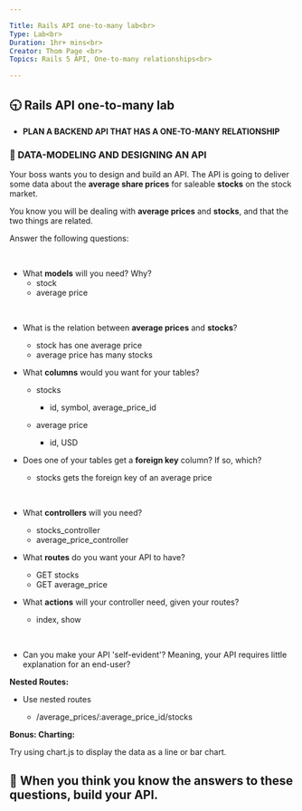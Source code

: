 ```yaml
---

Title: Rails API one-to-many lab<br>
Type: Lab<br>
Duration: 1hr+ mins<br>
Creator: Thom Page <br>
Topics: Rails 5 API, One-to-many relationships<br>

---
```


## :clock930: Rails API one-to-many lab

* **PLAN A BACKEND API THAT HAS A ONE-TO-MANY RELATIONSHIP**

### :memo: DATA-MODELING AND DESIGNING AN API

Your boss wants you to design and build an API. The API is going to deliver some data about the **average share prices** for saleable **stocks** on the stock market. 

You know you will be dealing with **average prices** and **stocks**, and that the two things are related.

Answer the following questions:

<br>

* What **models** will you need? Why?
  - stock
  - average price

<br>

* What is the relation between **average prices** and **stocks**?

  - stock has one average price
  - average price has many stocks

* What **columns** would you want for your tables?

  - stocks
    - id, symbol, average_price_id

  - average price
    - id, USD 

* Does one of your tables get a **foreign key** column? If so, which?

  - stocks gets the foreign key of an average price

<br>

* What **controllers** will you need?

  - stocks_controller
  - average_price_controller

* What **routes** do you want your API to have?

  - GET stocks
  - GET average_price

* What **actions** will your controller need, given your routes?

  - index, show

<br>

* Can you make your API 'self-evident'? Meaning, your API requires little explanation for an end-user?

**Nested Routes:**

* Use nested routes

  - /average_prices/:average_price_id/stocks

**Bonus: Charting:**

Try using chart.js to display the data as a line or bar chart. 
<br>

## :dart: **When you think you know the answers to these questions, build your API.**

